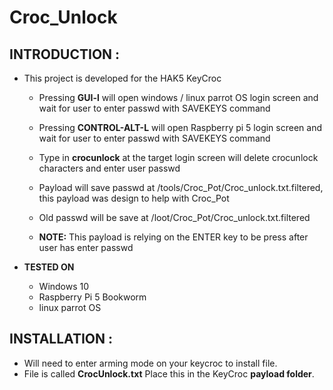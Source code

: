 # Croc_Unlock
## INTRODUCTION :
* This project is developed for the HAK5 KeyCroc
  - Pressing **GUI-l** will open windows / linux parrot OS login screen and wait for user to enter passwd with SAVEKEYS command
  - Pressing **CONTROL-ALT-L** will open Raspberry pi 5 login screen and wait for user to enter passwd with SAVEKEYS command
  - Type in **crocunlock** at the target login screen will delete crocunlock characters and enter user passwd
  - Payload will save passwd at /tools/Croc_Pot/Croc_unlock.txt.filtered, this payload was design to help with Croc_Pot
  - Old passwd will be save at /loot/Croc_Pot/Croc_unlock.txt.filtered

  - **NOTE:** This payload is relying on the ENTER key to be press after user has enter passwd

* **TESTED ON**
  -  Windows 10
  -  Raspberry Pi 5 Bookworm
  -  linux parrot OS
 
 ## INSTALLATION :
   - Will need to enter arming mode on your keycroc to install file.
   - File is called **CrocUnlock.txt** Place this in the KeyCroc **payload folder**.
